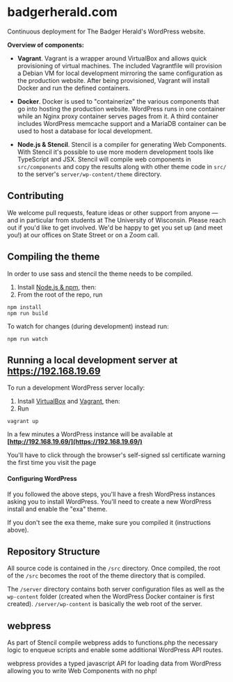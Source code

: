 # badgerherald.com

Continuous deployment for The Badger Herald's WordPress website.

**Overview of components:**

 - **Vagrant**. Vagrant is a wrapper around VirtualBox and allows quick provisioning of virtual machines. The included Vagrantfile will provision a Debian VM for local development mirroring the same configuration as the production website. After being provisioned, Vagrant will install Docker and run the defined containers.

 - **Docker**. Docker is used to "containerize" the various components that go into hosting the production website. WordPress runs in one container while an Nginx proxy container serves pages from it. A third container includes WordPress memcache support and a MariaDB container can be used to host a database for local development.

 - **Node.js & Stencil**. Stencil is a compiler for generating Web Components. With Stencil it's possible to use more modern development tools like TypeScript and JSX. Stencil will compile web components in `src/components` and copy the results along with other theme code in `src/` to the server's `server/wp-content/theme` directory.

## Contributing

We welcome pull requests, feature ideas or other support from anyone — and in particular from students at The University of Wisconsin. Please reach out if you'd like to get involved. We'd be happy to get you set up (and meet you!) at our offices on State Street or on a Zoom call.

## Compiling the theme

In order to use sass and stencil the theme needs to be compiled.

1. Install [Node.js & npm](https://docs.npmjs.com/downloading-and-installing-node-js-and-npm), then:
2. From the root of the repo, run

```
npm install
npm run build
```

To watch for changes (during development) instead run:

```
npm run watch
```

## Running a local development server at https://192.168.19.69

To run a development WordPress server locally:

1. Install [VirtualBox](https://www.virtualbox.org/wiki/Downloads) and [Vagrant](https://www.vagrantup.com/downloads.html), then:
2. Run
```
vagrant up
```

In a few minutes a WordPress instance will be available at **[http://192.168.19.69/](https://192.168.19.69/)**

You'll have to click through the browser's self-signed ssl certificate warning the first time you visit the page

#### Configuring WordPress

If you followed the above steps, you'll have a fresh WordPress instances asking you to install WordPress. You'll need to create a new WordPress install and enable the "exa" theme. 

If you don't see the exa theme, make sure you compiled it (instructions above).

## Repository Structure 

All source code is contained in the `/src` directory. Once compiled, the root of the `/src` becomes the root of the theme directory that is compiled.

The `/server` directory contains both server configuration files as well as the `wp-content` folder (created when the WordPress Docker container is first created). `/server/wp-content` is basically the web root of the server.

## webpress

As part of Stencil compile webpress adds to functions.php the necessary logic to enqueue scripts and enable some additional WordPress API routes. 

webpress provides a typed javascript API for loading data from WordPress allowing you to write Web Components with no php!
